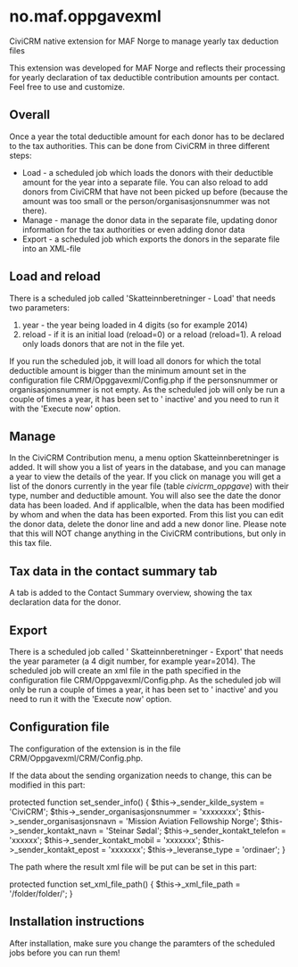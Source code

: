 no.maf.oppgavexml
=================

CiviCRM native extension for MAF Norge to manage yearly tax deduction files

This extension was developed for MAF Norge and reflects their processing for yearly declaration of tax deductible contribution amounts per contact. Feel free to use and customize.

<h2>Overall</h2>

Once a year the total deductible amount for each donor has to be declared to the tax authorities. This can be done from CiviCRM in three different steps:
<ul>
<li>Load - a scheduled job which loads the donors with their deductible amount for the year into a separate file. You can also reload to add donors from CiviCRM that have not been picked up before (because the amount was too small or the person/organisasjonsnummer was not there).</li>
<li>Manage - manage the donor data in the separate file, updating donor information for the tax authorities or even adding donor data</li>
<li>Export - a scheduled job which exports the donors in the separate file into an XML-file</li>
</ul>

<h2>Load and reload</h2>
There is a scheduled job called 'Skatteinnberetninger - Load' that needs two parameters:
<ol><li>year - the year being loaded in 4 digits (so for example 2014)</li><li>reload - if it is an initial load (reload=0) or a reload (reload=1). A reload only loads donors that are not in the file yet.</li></ol>
If you run the scheduled job, it will load all donors for which the total deductible amount is bigger than the minimum amount set in the configuration file CRM/Opggavexml/Config.php if the personsnummer or organisasjonsnummer is not empty. As the scheduled job will only be run a couple of times a year, it has been set to ' inactive'  and you need to run it with the 'Execute now'  option.

<h2>Manage</h2>
In the CiviCRM Contribution menu, a menu option Skatteinnberetninger is added. It will show you a list of years in the database, and you can manage a year to view the details of the year.
If you click on manage you will get a list of the donors currently in the year file (table <em>civicrm_oppgave</em>) with their type, number and deductible amount. You will also see the date the donor data has been loaded. And if applicalble, when the data has been modified by whom and when the data has been exported. From this list you can edit the donor data, delete the donor line and add a new donor line. Please note that this will NOT change anything in the CiviCRM contributions, but only in this tax file.

<h2>Tax data in the contact summary tab</h2>
A tab is added to the Contact Summary overview, showing the tax declaration data for the donor.

<h2>Export</h2>
There is a scheduled job called ' Skatteinnberetninger - Export'  that needs the year parameter (a 4 digit number, for example year=2014). The scheduled job will create an xml file in the path specified in the configuration file CRM/Oppgavexml/Config.php. As the scheduled job will only be run a couple of times a year, it has been set to ' inactive'  and you need to run it with the 'Execute now'  option.

<h2>Configuration file</h2>
The configuration of the extension is in the file CRM/Oppgavexml/CRM/Config.php. 

If the data about the sending organization needs to change, this can be modified in this part:

  protected function set_sender_info() {
    $this->_sender_kilde_system = 'CiviCRM';
    $this->_sender_organisasjonsnummer = 'xxxxxxxx';
    $this->_sender_organisasjonsnavn = 'Mission Aviation Fellowship Norge';
    $this->_sender_kontakt_navn = 'Steinar Sødal';
    $this->_sender_kontakt_telefon = 'xxxxxx';
    $this->_sender_kontakt_mobil = 'xxxxxxx';
    $this->_sender_kontakt_epost = 'xxxxxxx';
    $this->_leveranse_type = 'ordinaer';
  }

The path where the result xml file will be put can be set in this part:

  protected function set_xml_file_path() {
    $this->_xml_file_path = '/folder/folder/';
  }


<h2>Installation instructions</h2>
After installation, make sure you change the paramters of the scheduled jobs before you can run them!


